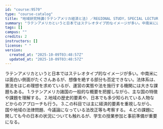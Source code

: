 ```yaml
---
id: "course:9570"
type: "course-catalog"
title: "地域研究特講(ラテンアメリカ経済と法) ／REGIONAL STUDY，SPECIAL LECTURE"
summary: "ラテンアメリカというと日本ではステレオタイプ的なイメージが多い。中南米には面白い側面がたくさんあるが、想像を絶する部分も否定できない。法体系は、憲法をはじめ理想を求めているが、運営の実態や法を施行する機関には大きな課題もある。 1.ラテンア…"
tags: []
campus: ""
credits: 2
instructors: []
license: " "
version:
  created_at: "2025-10-09T03:48:57Z"
  updated_at: "2025-10-09T03:48:57Z"
---
```


ラテンアメリカというと日本ではステレオタイプ的なイメージが多い。中南米には面白い側面がたくさんあるが、想像を絶する部分も否定できない。法体系は、憲法をはじめ理想を求めているが、運営の実態や法を施行する機関には大きな課題もある。 1.ラテンアメリカ諸国の一般的な概要を把握しながら、主な国の特徴や課題を理解する。 2.地域の歴史的要素や、日本でも多少知られている人物などからのアプローチも行う。 3.この科目では主に経済的要素を重視しながら、国や地域の法律問題、今議論になっている法改正等も考察する。 4.どの課題に関しても今の日本の状況についても触れるが、学生の授業参加と事前準備が重要になる。
